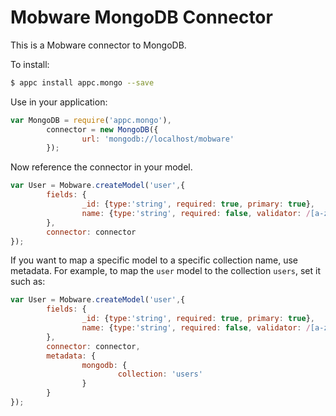 # Mobware MongoDB Connector

This is a Mobware connector to MongoDB.

To install:

```bash
$ appc install appc.mongo --save
```

Use in your application:

```javascript
var MongoDB = require('appc.mongo'),
		connector = new MongoDB({
				url: 'mongodb://localhost/mobware'
		});
```

Now reference the connector in your model.

```javascript
var User = Mobware.createModel('user',{
		fields: {
				_id: {type:'string', required: true, primary: true},
				name: {type:'string', required: false, validator: /[a-zA-Z]{3,}/ }
		},
		connector: connector
});
```

If you want to map a specific model to a specific collection name, use metadata.  For example, to map the `user` model to the collection `users`, set it such as:

```javascript
var User = Mobware.createModel('user',{
		fields: {
				_id: {type:'string', required: true, primary: true},
				name: {type:'string', required: false, validator: /[a-zA-Z]{3,}/ }
		},
		connector: connector,
		metadata: {
				mongodb: {
						collection: 'users'
				}
		}
});
```
